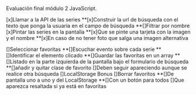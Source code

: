 Evaluación final módulo 2 JavaScript.

[x]Llamar a la API de las series
**[x]Construir la url de búsqueda con el texto que ponga la usuaria en el campo de búsqueda
**[]Filtrar por nombre
[x]Pintar las series en la pantalla
**[x]Que se pinte una tarjeta con la imagen y el nombre
**[x]En caso de no tener foto que salga una imagen alternativa

[]Seleccionar favoritas
**[]Escuchar evento sobre cada serie
**[]Identificar el elemento clicado
**[]Guardar las favoritas en un array
**[]Listado en la parte izquierda de la pantalla bajo el formulario de búsqueda
**[]añadir y quitar clase de favorito
[]Deben seguir apareciendo aunque se realice otra búsqueda
[]LocalStorage
Bonus
[]Borrar favoritos
**[]De pantalla uno a uno y del LocalStorage
\*\*[]Con un botón para todos
[]Que aparezca resaltada si ya está en favoritas

